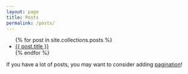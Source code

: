 ```yaml
---
layout: page
title: Posts
permalink: /posts/
---
```


<ul>
  {% for post in site.collections.posts %}
    <li>
      <a href="{{ post.url }}">{{ post.title }}</a>
    </li>
  {% endfor %}
</ul>

If you have a lot of posts, you may want to consider adding [pagination](https://www.bridgetownrb.com/docs/content/pagination)!
